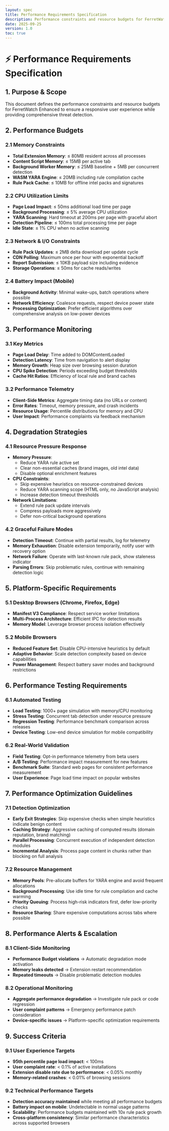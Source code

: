 ```yaml
---
layout: spec
title: Performance Requirements Specification
description: Performance constraints and resource budgets for FerretWatch Enhanced to ensure responsive user experience with comprehensive threat detection
date: 2025-09-25
version: 1.0
toc: true
---
```

# ⚡ Performance Requirements Specification

## 1. Purpose & Scope
This document defines the performance constraints and resource budgets for FerretWatch Enhanced to ensure a responsive user experience while providing comprehensive threat detection.

## 2. Performance Budgets

### 2.1 Memory Constraints
- **Total Extension Memory**: ≤ 80MB resident across all processes
- **Content Script Memory**: ≤ 15MB per active tab
- **Background Worker Memory**: ≤ 25MB baseline + 5MB per concurrent detection
- **WASM YARA Engine**: ≤ 20MB including rule compilation cache
- **Rule Pack Cache**: ≤ 10MB for offline intel packs and signatures

### 2.2 CPU Utilization Limits
- **Page Load Impact**: ≤ 50ms additional load time per page
- **Background Processing**: ≤ 5% average CPU utilization
- **YARA Scanning**: Hard timeout at 200ms per page with graceful abort
- **Detection Pipeline**: ≤ 100ms total processing time per page
- **Idle State**: ≤ 1% CPU when no active scanning

### 2.3 Network & I/O Constraints
- **Rule Pack Updates**: ≤ 2MB delta download per update cycle
- **CDN Polling**: Maximum once per hour with exponential backoff
- **Report Submission**: ≤ 10KB payload size including evidence
- **Storage Operations**: ≤ 50ms for cache reads/writes

### 2.4 Battery Impact (Mobile)
- **Background Activity**: Minimal wake-ups, batch operations where possible
- **Network Efficiency**: Coalesce requests, respect device power state
- **Processing Optimization**: Prefer efficient algorithms over comprehensive analysis on low-power devices

## 3. Performance Monitoring

### 3.1 Key Metrics
- **Page Load Delay**: Time added to DOMContentLoaded
- **Detection Latency**: Time from navigation to alert display
- **Memory Growth**: Heap size over browsing session duration
- **CPU Spike Detection**: Periods exceeding budget thresholds
- **Cache Hit Ratios**: Efficiency of local rule and brand caches

### 3.2 Performance Telemetry
- **Client-Side Metrics**: Aggregate timing data (no URLs or content)
- **Error Rates**: Timeout, memory pressure, and crash incidents
- **Resource Usage**: Percentile distributions for memory and CPU
- **User Impact**: Performance complaints via feedback mechanism

## 4. Degradation Strategies

### 4.1 Resource Pressure Response
- **Memory Pressure**:
  - Reduce YARA rule active set
  - Clear non-essential caches (brand images, old intel data)
  - Disable optional enrichment features
- **CPU Constraints**:
  - Skip expensive heuristics on resource-constrained devices
  - Reduce YARA scanning scope (HTML only, no JavaScript analysis)
  - Increase detection timeout thresholds
- **Network Limitations**:
  - Extend rule pack update intervals
  - Compress payloads more aggressively
  - Defer non-critical background operations

### 4.2 Graceful Failure Modes
- **Detection Timeout**: Continue with partial results, log for telemetry
- **Memory Exhaustion**: Disable extension temporarily, notify user with recovery option
- **Network Failure**: Operate with last-known rule pack, show staleness indicator
- **Parsing Errors**: Skip problematic rules, continue with remaining detection logic

## 5. Platform-Specific Requirements

### 5.1 Desktop Browsers (Chrome, Firefox, Edge)
- **Manifest V3 Compliance**: Respect service worker limitations
- **Multi-Process Architecture**: Efficient IPC for detection results
- **Memory Model**: Leverage browser process isolation effectively

### 5.2 Mobile Browsers
- **Reduced Feature Set**: Disable CPU-intensive heuristics by default
- **Adaptive Behavior**: Scale detection complexity based on device capabilities
- **Power Management**: Respect battery saver modes and background restrictions

## 6. Performance Testing Requirements

### 6.1 Automated Testing
- **Load Testing**: 1000+ page simulation with memory/CPU monitoring
- **Stress Testing**: Concurrent tab detection under resource pressure
- **Regression Testing**: Performance benchmark comparison across releases
- **Device Testing**: Low-end device simulation for mobile compatibility

### 6.2 Real-World Validation
- **Field Testing**: Opt-in performance telemetry from beta users
- **A/B Testing**: Performance impact measurement for new features
- **Benchmark Suite**: Standard web pages for consistent performance measurement
- **User Experience**: Page load time impact on popular websites

## 7. Performance Optimization Guidelines

### 7.1 Detection Optimization
- **Early Exit Strategies**: Skip expensive checks when simple heuristics indicate benign content
- **Caching Strategy**: Aggressive caching of computed results (domain reputation, brand matching)
- **Parallel Processing**: Concurrent execution of independent detection modules
- **Incremental Analysis**: Process page content in chunks rather than blocking on full analysis

### 7.2 Resource Management
- **Memory Pools**: Pre-allocate buffers for YARA engine and avoid frequent allocations
- **Background Processing**: Use idle time for rule compilation and cache warming
- **Priority Queuing**: Process high-risk indicators first, defer low-priority checks
- **Resource Sharing**: Share expensive computations across tabs where possible

## 8. Performance Alerts & Escalation

### 8.1 Client-Side Monitoring
- **Performance Budget violations** → Automatic degradation mode activation
- **Memory leaks detected** → Extension restart recommendation
- **Repeated timeouts** → Disable problematic detection modules

### 8.2 Operational Monitoring
- **Aggregate performance degradation** → Investigate rule pack or code regression
- **User complaint patterns** → Emergency performance patch consideration
- **Device-specific issues** → Platform-specific optimization requirements

## 9. Success Criteria

### 9.1 User Experience Targets
- **95th percentile page load impact**: < 100ms
- **User complaint rate**: < 0.1% of active installations
- **Extension disable rate due to performance**: < 0.05% monthly
- **Memory-related crashes**: < 0.01% of browsing sessions

### 9.2 Technical Performance Targets
- **Detection accuracy maintained** while meeting all performance budgets
- **Battery impact on mobile**: Undetectable in normal usage patterns
- **Scalability**: Performance budgets maintained with 10x rule pack growth
- **Cross-platform consistency**: Similar performance characteristics across supported browsers